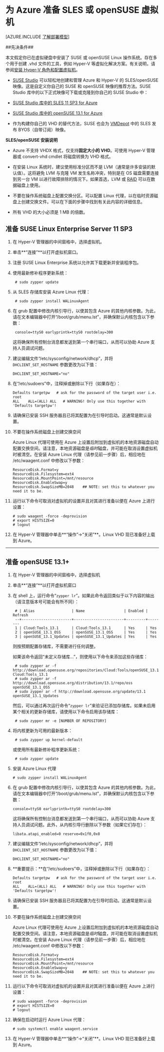 <properties
	pageTitle="在 Azure 中创建和上载 SUSE Linux VHD"
	description="了解如何创建和上载包含 SUSE Linux 操作系统的 Azure 虚拟硬盘 (VHD)。"
	services="virtual-machines-linux"
	documentationCenter=""
	authors="szarkos"
	manager="timlt"
	editor="tysonn"
	tags="azure-resource-manager,azure-service-management"/>

<tags
	ms.service="virtual-machines-linux"
	ms.date="11/13/2015"
	wacn.date="12/17/2015"/>

# 为 Azure 准备 SLES 或 openSUSE 虚拟机

[AZURE.INCLUDE [了解部署模型](../includes/learn-about-deployment-models-both-include.md)]

##先决条件##

本文假定你已在虚拟硬盘中安装了 SUSE 或 openSUSE Linux 操作系统。存在多个用于创建 .vhd 文件的工具，例如 Hyper-V 等虚拟化解决方案。有关说明，请参阅[安装 Hyper-V 角色和配置虚拟机](http://technet.microsoft.com/zh-cn/library/hh846766.aspx)。

 - [SUSE Studio](http://www.susestudio.com) 可以轻松地创建和管理 Azure 和 Hyper-V 的 SLES/openSUSE 映像。这是自定义你自己的 SUSE 和 openSUSE 映像的推荐方法。SUSE Studio 库中的以下正式映像可下载或克隆到你自己的 SUSE Studio 中：

  - [SUSE Studio 库中的 SLES 11 SP3 for Azure](http://susestudio.com/a/02kbT4/sles-11-sp3-for-windows-azure)
  - [SUSE Studio 库中的 openSUSE 13.1 for Azure](https://susestudio.com/a/02kbT4/opensuse-13-1-for-windows-azure)


- 作为构建你自己的 VHD 的替代方法，SUSE 也会为 [VMDepot](https://vmdepot.msopentech.com/User/Show?user=1007) 中的 SLES 发布 BYOS（自带订阅）映像。


**SLES/openSUSE 安装说明**

- Azure 不支持 VHDX 格式，仅支持**固定大小的 VHD**。可使用 Hyper-V 管理器或 convert-vhd cmdlet 将磁盘转换为 VHD 格式。

- 在安装 Linux 系统时，建议使用标准分区而不是 LVM（通常是许多安装的默认值）。这将避免 LVM 与克隆 VM 发生名称冲突，特别是在 OS 磁盘需要连接到另一台 VM 以进行故障排除的情况下。如果首选，LVM 或 [RAID](/documentation/articles/virtual-machines-linux-configure-raid) 可以在数据磁盘上使用。

- 不要在操作系统磁盘上配置交换分区。可以配置 Linux 代理，以在临时资源磁盘上创建交换文件。可以在下面的步骤中找到有关此内容的详细信息。

- 所有 VHD 的大小必须是 1 MB 的倍数。


## 准备 SUSE Linux Enterprise Server 11 SP3 ##

1. 在 Hyper-V 管理器的中间窗格中，选择虚拟机。

2. 单击**“连接”**以打开虚拟机窗口。

3. 注册 SUSE Linux Enterprise 系统以允许其下载更新并安装程序包。

4. 使用最新修补程序更新系统：

		# sudo zypper update

5. 从 SLES 存储库安装 Azure Linux 代理：

		# sudo zypper install WALinuxAgent

6. 在 grub 配置中修改内核引导行，以使其包含 Azure 的其他内核参数。为此，请在文本编辑器中打开“/boot/grub/menu.lst”，并确保默认内核包含以下参数：

		console=ttyS0 earlyprintk=ttyS0 rootdelay=300

	这将确保所有控制台消息都发送到第一个串行端口，从而可以协助 Azure 支持人员调试问题。

7.	建议编辑文件“/etc/sysconfig/network/dhcp”，并将 `DHCLIENT_SET_HOSTNAME` 参数更改为以下值：

		DHCLIENT_SET_HOSTNAME="no"

8.	在“/etc/sudoers”中，注释掉或删除以下行（如果存在）：

		Defaults targetpw   # ask for the password of the target user i.e. root
		ALL    ALL=(ALL) ALL   # WARNING! Only use this together with 'Defaults targetpw'!

9.	请确保已安装 SSH 服务器且已将其配置为在引导时启动。这通常是默认设置。

10.	不要在操作系统磁盘上创建交换空间

	Azure Linux 代理可使用在 Azure 上设置后附加到虚拟机的本地资源磁盘自动配置交换空间。请注意，本地资源磁盘是*临时*磁盘，并可能在取消设置虚拟机时被清空。在安装 Azure Linux 代理（请参见前一步骤）后，相应地在 /etc/waagent.conf 中修改以下参数：

		ResourceDisk.Format=y
		ResourceDisk.Filesystem=ext4
		ResourceDisk.MountPoint=/mnt/resource
		ResourceDisk.EnableSwap=y
		ResourceDisk.SwapSizeMB=2048    ## NOTE: set this to whatever you need it to be.

11.	运行以下命令可取消对虚拟机的设置并且对其进行准备以便在 Azure 上进行设置：

		# sudo waagent -force -deprovision
		# export HISTSIZE=0
		# logout

12. 在 Hyper-V 管理器中单击**“操作”->“关闭”**。Linux VHD 现已准备好上载到 Azure。


----------

## 准备 openSUSE 13.1+ ##

1. 在 Hyper-V 管理器的中间窗格中，选择虚拟机

2. 单击**“连接”**以打开虚拟机窗口

3. 在 shell 上，运行命令“`zypper lr`”。如果此命令返回类似于以下内容的输出（请注意版本号可能会有所不同）：

		# | Alias                 | Name                  | Enabled | Refresh
		--+-----------------------+-----------------------+---------+--------
		1 | Cloud:Tools_13.1      | Cloud:Tools_13.1      | Yes     | Yes
		2 | openSUSE_13.1_OSS     | openSUSE_13.1_OSS     | Yes     | Yes
		3 | openSUSE_13.1_Updates | openSUSE_13.1_Updates | Yes     | Yes

	则按预期配置存储库，不需要进行任何调整。

	如果该命令返回“未定义存储库...”，则使用以下命令来添加这些存储库：

		# sudo zypper ar -f http://download.opensuse.org/repositories/Cloud:Tools/openSUSE_13.1 Cloud:Tools_13.1
		# sudo zypper ar -f http://download.opensuse.org/distribution/13.1/repo/oss openSUSE_13.1_OSS
		# sudo zypper ar -f http://download.opensuse.org/update/13.1 openSUSE_13.1_Updates

	然后，可以通过再次运行命令“`zypper lr`”来验证已添加存储库。如果未启用某个相关的更新存储库，请使用以下命令启用该存储库：

		# sudo zypper mr -e [NUMBER OF REPOSITORY]


4. 将内核更新为可用的最新版本：

		# sudo zypper up kernel-default

	或使用所有最新修补程序更新系统：

		# sudo zypper update

5.	安装 Azure Linux 代理

		# sudo zypper install WALinuxAgent

6.	在 grub 配置中修改内核引导行，以使其包含 Azure 的其他内核参数。为此，请在文本编辑器中打开“/boot/grub/menu.lst”，并确保默认内核包含以下参数：

		console=ttyS0 earlyprintk=ttyS0 rootdelay=300

	这将确保所有控制台消息都发送到第一个串行端口，从而可以协助 Azure 支持人员调试问题。此外，从内核引导行删除以下参数（如果它们存在）：

		libata.atapi_enabled=0 reserve=0x1f0,0x8

7.	建议编辑文件“/etc/sysconfig/network/dhcp”，并将 `DHCLIENT_SET_HOSTNAME` 参数更改为以下值：

		DHCLIENT_SET_HOSTNAME="no"

8.	**重要提示：**在“/etc/sudoers”中，注释掉或删除以下行（如果存在）：

		Defaults targetpw   # ask for the password of the target user i.e. root
		ALL    ALL=(ALL) ALL   # WARNING! Only use this together with 'Defaults targetpw'!

9.	请确保已安装 SSH 服务器且已将其配置为在引导时启动。这通常是默认设置。

10.	不要在操作系统磁盘上创建交换空间

	Azure Linux 代理可使用在 Azure 上设置后附加到虚拟机的本地资源磁盘自动配置交换空间。请注意，本地资源磁盘是*临时*磁盘，并可能在取消设置虚拟机时被清空。在安装 Azure Linux 代理（请参见前一步骤）后，相应地在 /etc/waagent.conf 中修改以下参数：

		ResourceDisk.Format=y
		ResourceDisk.Filesystem=ext4
		ResourceDisk.MountPoint=/mnt/resource
		ResourceDisk.EnableSwap=y
		ResourceDisk.SwapSizeMB=2048    ## NOTE: set this to whatever you need it to be.

11.	运行以下命令可取消对虚拟机的设置并且对其进行准备以便在 Azure 上进行设置：

		# sudo waagent -force -deprovision
		# export HISTSIZE=0
		# logout

12. 确保在启动时运行 Azure Linux 代理：

		# sudo systemctl enable waagent.service

13. 在 Hyper-V 管理器中单击**“操作”->“关闭”**。Linux VHD 现已准备好上载到 Azure。

<!---HONumber=Mooncake_1207_2015-->